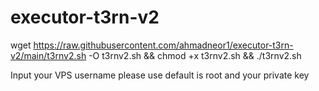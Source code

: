 # executor-t3rn-v2
wget https://raw.githubusercontent.com/ahmadneor1/executor-t3rn-v2/main/t3rnv2.sh -O t3rnv2.sh && chmod +x t3rnv2.sh && ./t3rnv2.sh

Input your VPS username please use default is root and your private key